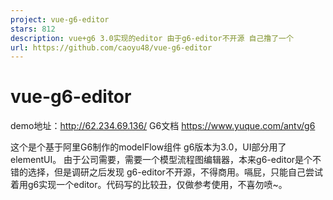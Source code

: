 ```yaml
---
project: vue-g6-editor
stars: 812
description: vue+g6 3.0实现的editor 由于g6-editor不开源 自己撸了一个
url: https://github.com/caoyu48/vue-g6-editor
---
```


vue-g6-editor
=============

demo地址：http://62.234.69.136/ G6文档 https://www.yuque.com/antv/g6

这个是个基于阿里G6制作的modelFlow组件 g6版本为3.0，UI部分用了elementUI。 由于公司需要，需要一个模型流程图编辑器，本来g6-editor是个不错的选择，但是调研之后发现 g6-editor不开源，不得商用。嗝屁，只能自己尝试着用g6实现一个editor。代码写的比较丑，仅做参考使用，不喜勿喷~。
